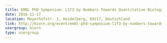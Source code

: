```yaml
---
title: EMBL PhD Symposium: L1f3 by Numbers Towards Quantitative Biology
date: 2016-11-17
location: Meyerhofstr. 1, Heidelberg, 69117, Deutschland
link: http://biorn.org/event/embl-phd-symposium-l1f3-by-numbers-towards-quantitative-biology/
usergroup: biorn
type: usergroup
---
```

